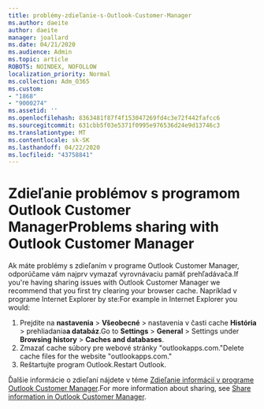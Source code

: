```yaml
---
title: problémy-zdieľanie-s-Outlook-Customer-Manager
ms.author: daeite
author: daeite
manager: joallard
ms.date: 04/21/2020
ms.audience: Admin
ms.topic: article
ROBOTS: NOINDEX, NOFOLLOW
localization_priority: Normal
ms.collection: Adm_O365
ms.custom:
- "1868"
- "9000274"
ms.assetid: ''
ms.openlocfilehash: 8363481f87f4f153047269fd4c3e72f442fafcc6
ms.sourcegitcommit: 631cbb5f03e5371f0995e976536d24e9d13746c3
ms.translationtype: MT
ms.contentlocale: sk-SK
ms.lasthandoff: 04/22/2020
ms.locfileid: "43758841"
---
```

# <a name="problems-sharing-with-outlook-customer-manager"></a><span data-ttu-id="6b37e-102">Zdieľanie problémov s programom Outlook Customer Manager</span><span class="sxs-lookup"><span data-stu-id="6b37e-102">Problems sharing with Outlook Customer Manager</span></span>

<span data-ttu-id="6b37e-103">Ak máte problémy s zdieľaním v programe Outlook Customer Manager, odporúčame vám najprv vymazať vyrovnávaciu pamäť prehľadávača.</span><span class="sxs-lookup"><span data-stu-id="6b37e-103">If you're having sharing issues with Outlook Customer Manager we recommend that you first try clearing your browser cache.</span></span> <span data-ttu-id="6b37e-104">Napríklad v programe Internet Explorer by ste:</span><span class="sxs-lookup"><span data-stu-id="6b37e-104">For example in Internet Explorer you would:</span></span>

1. <span data-ttu-id="6b37e-105">Prejdite na **nastavenia** > **Všeobecné** > nastavenia v časti cache **História** > prehliadania**a databáz**.</span><span class="sxs-lookup"><span data-stu-id="6b37e-105">Go to **Settings** > **General** > Settings under **Browsing history** > **Caches and databases**.</span></span>
2. <span data-ttu-id="6b37e-106">Zmazať cache súbory pre webové stránky "outlookapps.com."</span><span class="sxs-lookup"><span data-stu-id="6b37e-106">Delete cache files for the website "outlookapps.com."</span></span>
3. <span data-ttu-id="6b37e-107">Reštartujte program Outlook.</span><span class="sxs-lookup"><span data-stu-id="6b37e-107">Restart Outlook.</span></span>

<span data-ttu-id="6b37e-108">Ďalšie informácie o zdieľaní nájdete v téme [Zdieľanie informácií v programe Outlook Customer Manager](https://support.office.com/article/4f26cc69-67da-4cd5-b344-02d1a4799310%20).</span><span class="sxs-lookup"><span data-stu-id="6b37e-108">For more information about sharing, see [Share information in Outlook Customer Manager](https://support.office.com/article/4f26cc69-67da-4cd5-b344-02d1a4799310%20).</span></span>